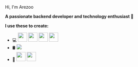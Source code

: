 Hi, I'm Arezoo 

**A passionate backend developer and technology enthusiast 🎯**

__I use these to create:__

<ul>
    <li>💻 
        <img src="https://img.shields.io/badge/python-3670A0?style=for-the-badge&logo=python&logoColor=ffdd54" height="30">
        <img src="https://img.shields.io/badge/Django-092E20?style=for-the-badge&logo=django&logoColor=green" height="30">
        <img src="https://img.shields.io/badge/DRF-6CC24A?style=for-the-badge&logo=django&logoColor=white" height="30"> <!-- Changed color -->
        <img src="https://img.shields.io/badge/HTML-E34F26?style=for-the-badge&logo=html5&logoColor=white" height="30"> <!-- Changed color -->
    </li>
    <li>🛢 
        <img src="https://shields.io/badge/MySQL-lightgrey?logo=mysql&style=plastic&logoColor=white&labelColor=blue">
    </li>
    <li>🔧 
        <img src="https://img.shields.io/badge/Linux-FCC624?style=for-the-badge&logo=linux&logoColor=black" height="30">
        <img src="https://img.shields.io/badge/Vscode-007ACC?style=for-the-badge&logo=visualstudiocode&logoColor=white" height="30">
    </li>
</ul>
